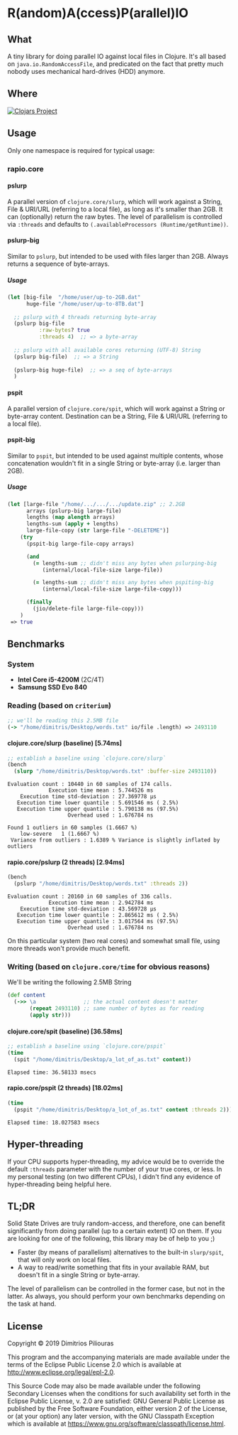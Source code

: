 # R(andom)A(ccess)P(arallel)IO


## What
A tiny library for doing parallel IO against local files in Clojure. It's all based on `java.io.RandomAccessFile`, and predicated on the fact that pretty much nobody uses mechanical hard-drives (HDD) anymore.

## Where

[![Clojars Project](https://clojars.org/rapio/latest-version.svg)](https://clojars.org/rapio)

## Usage
Only one namespace is required for typical usage:

### rapio.core

#### pslurp
A parallel version of `clojure.core/slurp`, which will work against a String, File \& URI/URL (referring to a local file), as long as it's smaller than 2GB. 
It can (optionally) return the raw bytes.
The level of parallelism is controlled via `:threads` and defaults to `(.availableProcessors (Runtime/getRuntime))`.


#### pslurp-big
Similar to `pslurp`, but intended to be used with files larger than 2GB. Always returns a sequence of byte-arrays.

##### Usage
```clj
(let [big-file  "/home/user/up-to-2GB.dat"
      huge-file "/home/user/up-to-8TB.dat"]
  
  ;; pslurp with 4 threads returning byte-array
  (pslurp big-file 
          :raw-bytes? true 
          :threads 4)  ;; => a byte-array
          
  ;; pslurp with all available cores returning (UTF-8) String
  (pslurp big-file)  ;; => a String
  
  (pslurp-big huge-file)  ;; => a seq of byte-arrays        
  )

```

#### pspit
A parallel version of `clojure.core/spit`, which will work against a String or byte-array content. Destination can be a String, File \& URI/URL (referring to a local file).

#### pspit-big
Similar to `pspit`, but intended to be used against multiple contents, whose concatenation wouldn't fit in a single String or byte-array (i.e. larger than 2GB).

##### Usage

```clj
(let [large-file "/home/.../.../.../update.zip" ;; 2.2GB
      arrays (pslurp-big large-file)
      lengths (map alength arrays)
      lengths-sum (apply + lengths)
      large-file-copy (str large-file "-DELETEME")]
    (try
      (pspit-big large-file-copy arrays)

      (and
        (= lengths-sum ;; didn't miss any bytes when pslurping-big
           (internal/local-file-size large-file))

        (= lengths-sum ;; didn't miss any bytes when pspiting-big
           (internal/local-file-size large-file-copy)))

      (finally
        (jio/delete-file large-file-copy)))
    ) 
 => true
```


## Benchmarks

### System

* **Intel Core i5-4200M** (2C/4T)
* **Samsung SSD Evo 840**

### Reading (based on `criterium`)

```clj
;; we'll be reading this 2.5MB file
(-> "/home/dimitris/Desktop/words.txt" io/file .length) => 2493110
```

#### clojure.core/slurp (baseline) \[5.74ms\]

```clj
;; establish a baseline using `clojure.core/slurp`
(bench 
  (slurp "/home/dimitris/Desktop/words.txt" :buffer-size 2493110))
```

```
Evaluation count : 10440 in 60 samples of 174 calls.
             Execution time mean : 5.744526 ms
    Execution time std-deviation : 27.369778 µs
   Execution time lower quantile : 5.691546 ms ( 2.5%)
   Execution time upper quantile : 5.790138 ms (97.5%)
                   Overhead used : 1.676784 ns

Found 1 outliers in 60 samples (1.6667 %)
	low-severe	 1 (1.6667 %)
 Variance from outliers : 1.6389 % Variance is slightly inflated by outliers
 ```

#### rapio.core/pslurp (2 threads) \[2.94ms\]

```clj
(bench 
  (pslurp "/home/dimitris/Desktop/words.txt" :threads 2))
```

```
Evaluation count : 20160 in 60 samples of 336 calls.
             Execution time mean : 2.942784 ms
    Execution time std-deviation : 43.569728 µs
   Execution time lower quantile : 2.865612 ms ( 2.5%)
   Execution time upper quantile : 3.017564 ms (97.5%)
                   Overhead used : 1.676784 ns
```

On this particular system (two real cores) and somewhat small file, using more threads won't provide much benefit. 

### Writing (based on `clojure.core/time` for obvious reasons)

We'll be writing the following 2.5MB String

```clj
(def content
  (->> \a               ;; the actual content doesn't matter       
       (repeat 2493110) ;; same number of bytes as for reading
       (apply str)))
```

#### clojure.core/spit (baseline) \[36.58ms\]

```clj
;; establish a baseline using `clojure.core/pspit`
(time 
  (spit "/home/dimitris/Desktop/a_lot_of_as.txt" content))
```

```
Elapsed time: 36.58133 msecs
```

#### rapio.core/pspit (2 threads) \[18.02ms\]

```clj
(time 
  (pspit "/home/dimitris/Desktop/a_lot_of_as.txt" content :threads 2)))
```

```
Elapsed time: 18.027583 msecs
```

## Hyper-threading
If your CPU supports hyper-threading, my advice would be to override the default `:threads` parameter with the number of your true cores, or less. In my personal testing (on two different CPUs), I didn't find any evidence of hyper-threading being helpful here. 

## TL;DR
Solid State Drives are truly random-access, and therefore, one can benefit significantly from doing parallel (up to a certain extent) IO on them. If you are looking for one of the following, this library may be of help to you ;)

* Faster (by means of parallelism) alternatives to the built-in `slurp/spit`, that will only work on local files.
* A way to read/write something that fits in your available RAM, but doesn't fit in a single String or byte-array. 

The level of parallelism can be controlled in the former case, but not in the latter. As always, you should perform your own benchmarks depending on the task at hand. 

## License

Copyright © 2019 Dimitrios Piliouras

This program and the accompanying materials are made available under the
terms of the Eclipse Public License 2.0 which is available at
http://www.eclipse.org/legal/epl-2.0.

This Source Code may also be made available under the following Secondary
Licenses when the conditions for such availability set forth in the Eclipse
Public License, v. 2.0 are satisfied: GNU General Public License as published by
the Free Software Foundation, either version 2 of the License, or (at your
option) any later version, with the GNU Classpath Exception which is available
at https://www.gnu.org/software/classpath/license.html.
